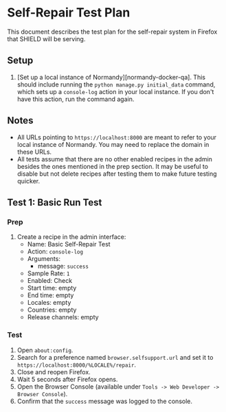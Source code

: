 # Self-Repair Test Plan

This document describes the test plan for the self-repair system in Firefox that
SHIELD will be serving.

## Setup

1. [Set up a local instance of Normandy][normandy-docker-qa]. This should
   include running the `python manage.py initial_data` command, which sets up a
   `console-log` action in your local instance. If you don't have this action,
   run the command again.

## Notes

- All URLs pointing to `https://localhost:8000` are meant to refer to your local
  instance of Normandy. You may need to replace the domain in these URLs.
- All tests assume that there are no other enabled recipes in the admin besides
  the ones mentioned in the prep section. It may be useful to disable but not
  delete recipes after testing them to make future testing quicker.

## Test 1: Basic Run Test

### Prep

1. Create a recipe in the admin interface:
   - Name: Basic Self-Repair Test
   - Action: `console-log`
   - Arguments:
     - message: `success`
   - Sample Rate: `1`
   - Enabled: Check
   - Start time: empty
   - End time: empty
   - Locales: empty
   - Countries: empty
   - Release channels: empty

### Test

1. Open `about:config`.
2. Search for a preference named `browser.selfsupport.url` and set it to
   `https://localhost:8000/%LOCALE%/repair`.
3. Close and reopen Firefox.
4. Wait 5 seconds after Firefox opens.
5. Open the Browser Console (available under
   `Tools -> Web Developer -> Browser Console`).
6. Confirm that the `success` message was logged to the console.
